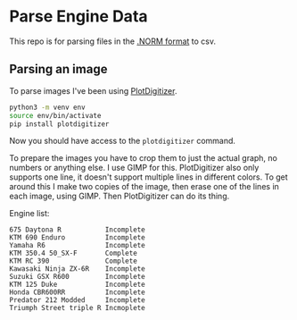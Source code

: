 # Parse Engine Data


This repo is for parsing files in the [.NORM format](https://xkcd.com/2116/) to
csv.


## Parsing an image

To parse images I've been using
[PlotDigitizer](https://github.com/dilawar/PlotDigitizer/).

``` sh
python3 -m venv env
source env/bin/activate
pip install plotdigitizer
```

Now you should have access to the `plotdigitizer` command.

To prepare the images you have to crop them to just the actual graph, no numbers
or anything else. I use GIMP for this. PlotDigitizer also only supports one
line, it doesn't support multiple lines in different colors. To get around this
I make two copies of the image, then erase one of the lines in each image, using
GIMP. Then PlotDigitizer can do its thing.


Engine list:
```
675 Daytona R           Incomplete
KTM 690 Enduro          Incomplete
Yamaha R6               Incomplete
KTM 350.4 50_SX-F       Complete
KTM RC 390              Complete
Kawasaki Ninja ZX-6R    Incomplete
Suzuki GSX R600         Incomplete
KTM 125 Duke            Incomplete
Honda CBR600RR          Incomplete
Predator 212 Modded     Incomplete
Triumph Street triple R Incmoplete
```
